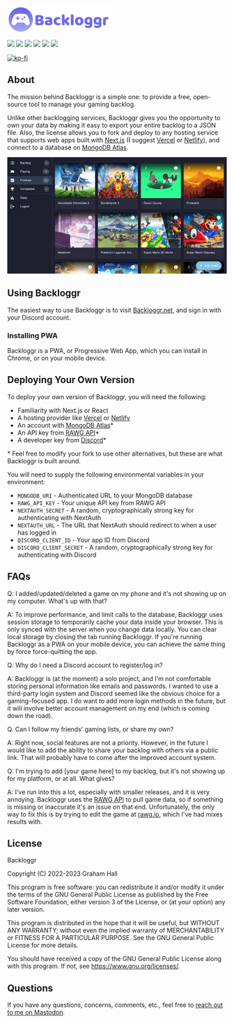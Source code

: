 ![](./backloggr_logo.png)

![](https://img.shields.io/github/package-json/v/ghall89/backloggr?style=flat-square) ![](https://img.shields.io/netlify/b56fde21-6856-462e-ac6b-7a2e35fb6db3?style=flat-square) ![](https://img.shields.io/github/license/ghall89/backloggr?style=flat-square) ![](https://img.shields.io/github/commit-activity/m/ghall89/backloggr?style=flat-square) ![](https://img.shields.io/github/stars/ghall89/backloggr?style=flat-square) ![](https://img.shields.io/github/forks/ghall89/backloggr?style=flat-square)

[![ko-fi](https://ko-fi.com/img/githubbutton_sm.svg)](https://ko-fi.com/T6T66ELM7)

## About

The mission behind Backloggr is a simple one: to provide a free, open-source tool to manage your gaming backlog.

Unlike other backlogging services, Backloggr gives you the opportunity to own your data by making it easy to export your entire backlog to a JSON file. Also, the license allows you to fork and deploy to any hosting service that supports web apps built with [Next.js](https://nextjs.org/) (I suggest [Vercel](https://vercel.com/) or [Netlify](https://www.netlify.com/)), and connect to a database on [MongoDB Atlas](https://www.mongodb.com/cloud/atlas).

![](./screenshot.png)

## Using Backloggr

The easiest way to use Backloggr is to visit [Backloggr.net](https://backloggr.net), and sign in with your Discord account.

### Installing PWA

Backloggr is a PWA, or Progressive Web App, which you can install in Chrome, or on your mobile device.

## Deploying Your Own Version

To deploy your own version of Backloggr, you will need the following:

- Familiarity with Next.js or React
- A hosting provider like [Vercel](https://vercel.com/) or [Netlify](https://www.netlify.com/)
- An account with [MongoDB Atlas](https://www.mongodb.com/cloud/atlas)\*
- An API key from [RAWG API](https://api.rawg.io/docs/)\*
- A developer key from [Discord](https://discord.com/developers)\*

\* Feel free to modify your fork to use other alternatives, but these are what Backloggr is built around.

You will need to supply the following environmental variables in your environment:

- `MONGODB_URI` - Authenticated URL to your MongoDB database
- `RAWG_API_KEY` - Your unique API key from RAWG API
- `NEXTAUTH_SECRET` - A random, cryptographically strong key for authenticating with NextAuth
- `NEXTAUTH_URL` - The URL that NextAuth should redirect to when a user has logged in
- `DISCORD_CLIENT_ID` - Your app ID from Discord
- `DISCORD_CLIENT_SECRET` - A random, cryptographically strong key for authenticating with Discord

## FAQs

Q: I added/updated/deleted a game on my phone and it's not showing up on my computer. What's up with that?

A: To improve performance, and limit calls to the database, Backloggr uses session storage to temporarily cache your data inside your browser. This is only synced with the server when you change data locally. You can clear local storage by closing the tab running Backloggr. If you're running Backloggr as a PWA on your mobile device, you can achieve the same thing by force force-quitting the app.

Q: Why do I need a Discord account to register/log in?

A: Backloggr is (at the moment) a solo project, and I'm not comfortable storing personal information like emails and passwords. I wanted to use a third-party login system and Discord seemed like the obvious choice for a gaming-focused app. I do want to add more login methods in the future, but it will involve better account management on my end (which is coming down the road).

Q. Can I follow my friends' gaming lists, or share my own?

A: Right now, social features are not a priority. However, in the future I would like to add the ability to share your backlog with others via a public link. That will probably have to come after the improved account system.

Q: I'm trying to add [your game here] to my backlog, but it's not showing up for my platform, or at all. What gives?

A: I've run into this a lot, especially with smaller releases, and it is very annoying. Backloggr uses the [RAWG API](https://rawg.io/apidocs) to pull game data, so if something is missing or inaccurate it's an issue on that end. Unfortunately, the only way to fix this is by trying to edit the game at [rawg.io](https://rawg.io), which I've had mixes results with.

## License

Backloggr

Copyright (C) 2022-2023 Graham Hall

This program is free software: you can redistribute it and/or modify
it under the terms of the GNU General Public License as published by
the Free Software Foundation, either version 3 of the License, or
(at your option) any later version.

This program is distributed in the hope that it will be useful,
but WITHOUT ANY WARRANTY; without even the implied warranty of
MERCHANTABILITY or FITNESS FOR A PARTICULAR PURPOSE. See the
GNU General Public License for more details.

You should have received a copy of the GNU General Public License
along with this program. If not, see <https://www.gnu.org/licenses/>.

## Questions

If you have any questions, concerns, comments, etc., feel free to [reach out to me on Mastodon](https://home.social/@ghalldev).
